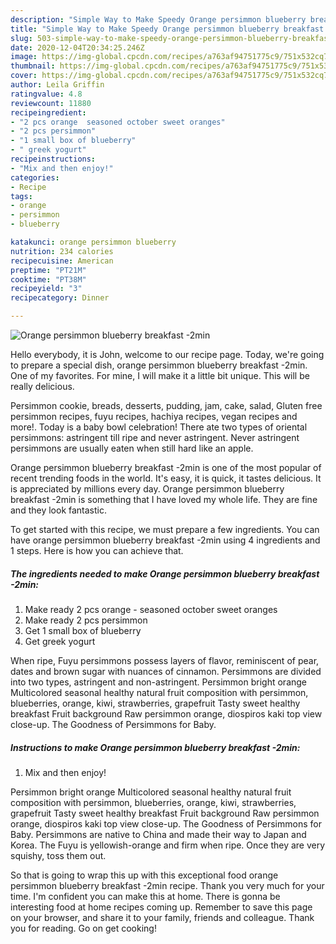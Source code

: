 ```yaml
---
description: "Simple Way to Make Speedy Orange persimmon blueberry breakfast -2min"
title: "Simple Way to Make Speedy Orange persimmon blueberry breakfast -2min"
slug: 503-simple-way-to-make-speedy-orange-persimmon-blueberry-breakfast-2min
date: 2020-12-04T20:34:25.246Z
image: https://img-global.cpcdn.com/recipes/a763af94751775c9/751x532cq70/orange-persimmon-blueberry-breakfast-2min-recipe-main-photo.jpg
thumbnail: https://img-global.cpcdn.com/recipes/a763af94751775c9/751x532cq70/orange-persimmon-blueberry-breakfast-2min-recipe-main-photo.jpg
cover: https://img-global.cpcdn.com/recipes/a763af94751775c9/751x532cq70/orange-persimmon-blueberry-breakfast-2min-recipe-main-photo.jpg
author: Leila Griffin
ratingvalue: 4.8
reviewcount: 11880
recipeingredient:
- "2 pcs orange  seasoned october sweet oranges"
- "2 pcs persimmon"
- "1 small box of blueberry"
- " greek yogurt"
recipeinstructions:
- "Mix and then enjoy!"
categories:
- Recipe
tags:
- orange
- persimmon
- blueberry

katakunci: orange persimmon blueberry 
nutrition: 234 calories
recipecuisine: American
preptime: "PT21M"
cooktime: "PT38M"
recipeyield: "3"
recipecategory: Dinner

---
```



![Orange persimmon blueberry breakfast -2min](https://img-global.cpcdn.com/recipes/a763af94751775c9/751x532cq70/orange-persimmon-blueberry-breakfast-2min-recipe-main-photo.jpg)

Hello everybody, it is John, welcome to our recipe page. Today, we're going to prepare a special dish, orange persimmon blueberry breakfast -2min. One of my favorites. For mine, I will make it a little bit unique. This will be really delicious.

Persimmon cookie, breads, desserts, pudding, jam, cake, salad, Gluten free persimmon recipes, fuyu recipes, hachiya recipes, vegan recipes and more!. Today is a baby bowl celebration! There ate two types of oriental persimmons: astringent till ripe and never astringent. Never astringent persimmons are usually eaten when still hard like an apple.

Orange persimmon blueberry breakfast -2min is one of the most popular of recent trending foods in the world. It's easy, it is quick, it tastes delicious. It is appreciated by millions every day. Orange persimmon blueberry breakfast -2min is something that I have loved my whole life. They are fine and they look fantastic.


To get started with this recipe, we must prepare a few ingredients. You can have orange persimmon blueberry breakfast -2min using 4 ingredients and 1 steps. Here is how you can achieve that.

<!--inarticleads1-->

##### The ingredients needed to make Orange persimmon blueberry breakfast -2min:

1. Make ready 2 pcs orange - seasoned october sweet oranges
1. Make ready 2 pcs persimmon
1. Get 1 small box of blueberry
1. Get  greek yogurt


When ripe, Fuyu persimmons possess layers of flavor, reminiscent of pear, dates and brown sugar with nuances of cinnamon. Persimmons are divided into two types, astringent and non-astringent. Persimmon bright orange Multicolored seasonal healthy natural fruit composition with persimmon, blueberries, orange, kiwi, strawberries, grapefruit Tasty sweet healthy breakfast Fruit background Raw persimmon orange, diospiros kaki top view close-up. The Goodness of Persimmons for Baby. 

<!--inarticleads2-->

##### Instructions to make Orange persimmon blueberry breakfast -2min:

1. Mix and then enjoy!


Persimmon bright orange Multicolored seasonal healthy natural fruit composition with persimmon, blueberries, orange, kiwi, strawberries, grapefruit Tasty sweet healthy breakfast Fruit background Raw persimmon orange, diospiros kaki top view close-up. The Goodness of Persimmons for Baby. Persimmons are native to China and made their way to Japan and Korea. The Fuyu is yellowish-orange and firm when ripe. Once they are very squishy, toss them out. 

So that is going to wrap this up with this exceptional food orange persimmon blueberry breakfast -2min recipe. Thank you very much for your time. I'm confident you can make this at home. There is gonna be interesting food at home recipes coming up. Remember to save this page on your browser, and share it to your family, friends and colleague. Thank you for reading. Go on get cooking!

